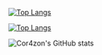 

[![Top Langs](https://github-readme-stats.vercel.app/api/top-langs/?username=Cor4zon&layout=Cor4zon)](https://github.com/Cor4zon/github-readme-stats)

[![Top Langs](https://github-readme-stats.vercel.app/api/top-langs/?username=Cor4zon)](https://github.com/Cor4zon/github-readme-stats)


![Cor4zon's GitHub stats](https://github-readme-stats.vercel.app/api?username=Cor4zon&show_icons=true&theme=radical)

 
